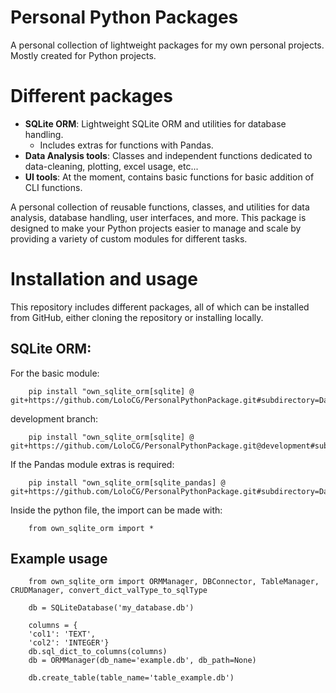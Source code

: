 # Personal Python Packages

A personal collection of lightweight packages for my own personal projects. Mostly created for Python projects.

# Different packages
- **SQLite ORM**: Lightweight SQLite ORM and utilities for database handling.
  - Includes extras for functions with Pandas.
- **Data Analysis tools**: Classes and independent functions dedicated to data-cleaning, plotting, excel usage, etc...
- **UI tools**: At the moment, contains basic functions for basic addition of CLI functions.

A personal collection of reusable functions, classes, and utilities for data analysis, database handling, user interfaces, and more. This package is designed to make your Python projects easier to manage and scale by providing a variety of custom modules for different tasks.

# Installation and usage

This repository includes different packages, all of which can be installed from GitHub, either cloning the repository or installing locally.

## SQLite ORM:
For the basic module:
        
        pip install "own_sqlite_orm[sqlite] @ git+https://github.com/LoloCG/PersonalPythonPackage.git#subdirectory=Databases/own_sqlite_orm"
        
development branch:

        pip install "own_sqlite_orm[sqlite] @ git+https://github.com/LoloCG/PersonalPythonPackage.git@development#subdirectory=Databases/own_sqlite_orm"

If the Pandas module extras is required:

        pip install "own_sqlite_orm[sqlite_pandas] @ git+https://github.com/LoloCG/PersonalPythonPackage.git#subdirectory=Databases/own_sqlite_orm"


Inside the python file, the import can be made with:

        from own_sqlite_orm import *

## Example usage

        from own_sqlite_orm import ORMManager, DBConnector, TableManager, CRUDManager, convert_dict_valType_to_sqlType

        db = SQLiteDatabase('my_database.db')

        columns = {
        'col1': 'TEXT',
        'col2': 'INTEGER'}
        db.sql_dict_to_columns(columns)
        db = ORMManager(db_name='example.db', db_path=None)

        db.create_table(table_name='table_example.db')
